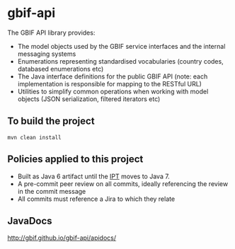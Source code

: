 # gbif-api

The GBIF API library provides:
 * The model objects used by the GBIF service interfaces and the internal messaging systems
 * Enumerations representing standardised vocabularies (country codes, databased enumerations etc)
 * The Java interface definitions for the public GBIF API (note: each implementation is responsible for mapping to the RESTful URL)
 * Utilities to simplify common operations when working with model objects (JSON serialization, filtered iterators etc)

## To build the project
```
mvn clean install
```

## Policies applied to this project
 * Built as Java 6 artifact until the [IPT](https://github.com/gbif/ipt) moves to Java 7.
 * A pre-commit peer review on all commits, ideally referencing the review in the commit message
 * All commits must reference a Jira to which they relate

## JavaDocs
http://gbif.github.io/gbif-api/apidocs/
